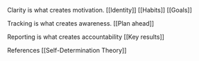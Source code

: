 
Clarity is what creates motivation.
[[Identity]]
[[Habits]]
[[Goals]]

Tracking is what creates awareness.
[[Plan ahead]]

Reporting is what creates accountability
[[Key results]]

References
[[Self-Determination Theory]]
